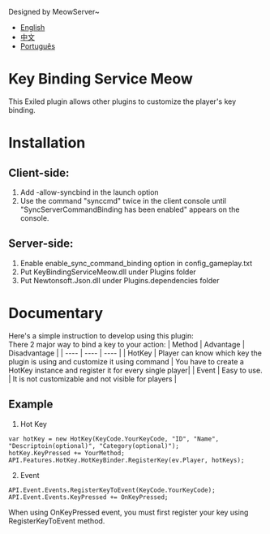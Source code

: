 Designed by MeowServer~
- [English](https://github.com/MeowServer/KeyBindingServiceMeow/blob/main/README.md)
- [中文](https://github.com/MeowServer/KeyBindingServiceMeow/blob/main/README_Zh.md)
- [Português](https://github.com/MeowServer/KeyBindingServiceMeow/blob/main/README_Br.md)
# Key Binding Service Meow
This Exiled plugin allows other plugins to customize the player's key binding.
# Installation
## Client-side:
1. Add -allow-syncbind in the launch option
2. Use the command "synccmd" twice in the client console until "SyncServerCommandBinding has been enabled" appears on the console.
## Server-side:
1. Enable enable_sync_command_binding option in config_gameplay.txt
2. Put KeyBindingServiceMeow.dll under Plugins folder
3. Put Newtonsoft.Json.dll under Plugins.dependencies folder
# Documentary
Here's a simple instruction to develop using this plugin:  
There 2 major way to bind a key to your action:
| Method | Advantage | Disadvantage |
| ---- | ---- | ---- |
| HotKey | Player can know which key the plugin is using and customize it using command | You have to create a HotKey instance and register it for every single player|
| Event | Easy to use.  | It is not customizable and not visible for players |
## Example
1. Hot Key
```CSharp
var hotKey = new HotKey(KeyCode.YourKeyCode, "ID", "Name", "Descriptoin(optional)", "Category(optional)");
hotKey.KeyPressed += YourMethod;
API.Features.HotKey.HotKeyBinder.RegisterKey(ev.Player, hotKeys);
```
2. Event
```CSharp
API.Event.Events.RegisterKeyToEvent(KeyCode.YourKeyCode);
API.Event.Events.KeyPressed += OnKeyPressed;
```
When using OnKeyPressed event, you must first register your key using RegisterKeyToEvent method.

